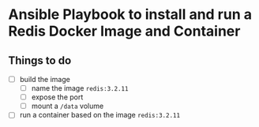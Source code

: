 # Ansible Playbook to install and run a Redis Docker Image and Container 

## Things to do

- [ ] build the image
  * [ ] name the image `redis:3.2.11`
  * [ ] expose the port
  * [ ] mount a `/data` volume
- [ ] run a container based on the image `redis:3.2.11`
